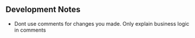 ## Development Notes

- Dont use comments for changes you made. Only explain business logic in comments